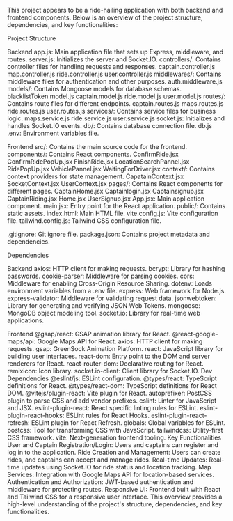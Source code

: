 This project appears to be a ride-hailing application with both backend and frontend components. Below is an overview of the project structure, dependencies, and key functionalities:

Project Structure

Backend
app.js: Main application file that sets up Express, middleware, and routes.
server.js: Initializes the server and Socket.IO.
controllers/: Contains controller files for handling requests and responses.
captain.controller.js
map.controller.js
ride.controller.js
user.controller.js
middlewares/: Contains middleware files for authentication and other purposes.
auth.middleware.js
models/: Contains Mongoose models for database schemas.
blacklistToken.model.js
captain.model.js
ride.model.js
user.model.js
routes/: Contains route files for different endpoints.
captain.routes.js
maps.routes.js
ride.routes.js
user.routes.js
services/: Contains service files for business logic.
maps.service.js
ride.service.js
user.service.js
socket.js: Initializes and handles Socket.IO events.
db/: Contains database connection file.
db.js
.env: Environment variables file.

Frontend
src/: Contains the main source code for the frontend.
components/: Contains React components.
ConfirmRide.jsx
ConfirmRidePopUp.jsx
FinishRide.jsx
LocationSearchPannel.jsx
RidePopUp.jsx
VehiclePannel.jsx
WaitingForDriver.jsx
context/: Contains context providers for state management.
CapatainContext.jsx
SocketContext.jsx
UserContext.jsx
pages/: Contains React components for different pages.
CaptainHome.jsx
Captainlogin.jsx
Captainsignup.jsx
CaptainRiding.jsx
Home.jsx
UserSignup.jsx
App.jsx: Main application component.
main.jsx: Entry point for the React application.
public/: Contains static assets.
index.html: Main HTML file.
vite.config.js: Vite configuration file.
tailwind.config.js: Tailwind CSS configuration file.

.gitignore: Git ignore file.
package.json: Contains project metadata and dependencies.

Dependencies

Backend
axios: HTTP client for making requests.
bcrypt: Library for hashing passwords.
cookie-parser: Middleware for parsing cookies.
cors: Middleware for enabling Cross-Origin Resource Sharing.
dotenv: Loads environment variables from a .env file.
express: Web framework for Node.js.
express-validator: Middleware for validating request data.
jsonwebtoken: Library for generating and verifying JSON Web Tokens.
mongoose: MongoDB object modeling tool.
socket.io: Library for real-time web applications.

Frontend
@gsap/react: GSAP animation library for React.
@react-google-maps/api: Google Maps API for React.
axios: HTTP client for making requests.
gsap: GreenSock Animation Platform.
react: JavaScript library for building user interfaces.
react-dom: Entry point to the DOM and server renderers for React.
react-router-dom: Declarative routing for React.
remixicon: Icon library.
socket.io-client: Client library for Socket.IO.
Dev Dependencies
@eslint/js: ESLint configuration.
@types/react: TypeScript definitions for React.
@types/react-dom: TypeScript definitions for React DOM.
@vitejs/plugin-react: Vite plugin for React.
autoprefixer: PostCSS plugin to parse CSS and add vendor prefixes.
eslint: Linter for JavaScript and JSX.
eslint-plugin-react: React specific linting rules for ESLint.
eslint-plugin-react-hooks: ESLint rules for React Hooks.
eslint-plugin-react-refresh: ESLint plugin for React Refresh.
globals: Global variables for ESLint.
postcss: Tool for transforming CSS with JavaScript.
tailwindcss: Utility-first CSS framework.
vite: Next-generation frontend tooling.
Key Functionalities
User and Captain Registration/Login: Users and captains can register and log in to the application.
Ride Creation and Management: Users can create rides, and captains can accept and manage rides.
Real-time Updates: Real-time updates using Socket.IO for ride status and location tracking.
Map Services: Integration with Google Maps API for location-based services.
Authentication and Authorization: JWT-based authentication and middleware for protecting routes.
Responsive UI: Frontend built with React and Tailwind CSS for a responsive user interface.
This overview provides a high-level understanding of the project's structure, dependencies, and key functionalities.
